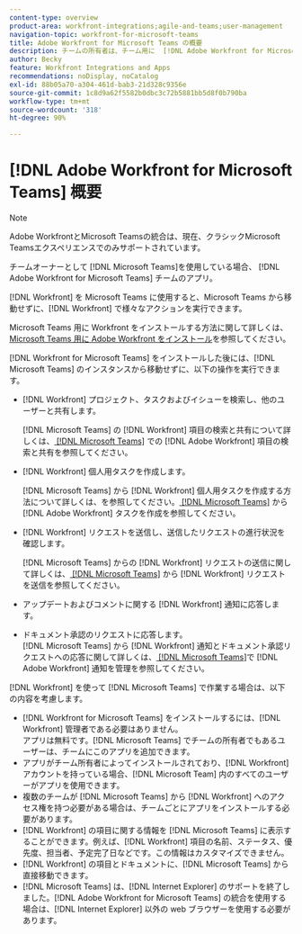 ```yaml
---
content-type: overview
product-area: workfront-integrations;agile-and-teams;user-management
navigation-topic: workfront-for-microsoft-teams
title: Adobe Workfront for Microsoft Teams の概要
description: チームの所有者は、チーム用に  [!DNL Adobe Workfront for Microsoft Teams]  アプリをインストールできます。
author: Becky
feature: Workfront Integrations and Apps
recommendations: noDisplay, noCatalog
exl-id: 88b05a70-a304-461d-bab3-21d328c9356e
source-git-commit: 1c8d9a62f5582b0dbc3c72b5881bb5d8f0b790ba
workflow-type: tm+mt
source-wordcount: '318'
ht-degree: 90%

---
```


# [!DNL Adobe Workfront for Microsoft Teams] 概要

<!-- Audited: 12/2023 -->

>[!NOTE]
>
>Adobe WorkfrontとMicrosoft Teamsの統合は、現在、クラシックMicrosoft Teamsエクスペリエンスでのみサポートされています。

チームオーナーとして [!DNL Microsoft Teams]を使用している場合、 [!DNL Adobe Workfront for Microsoft Teams] チームのアプリ。

[!DNL Workfront] を Microsoft Teams に使用すると、Microsoft Teams から移動せずに、[!DNL Workfront] で様々なアクションを実行できます。

Microsoft Teams 用に Workfront をインストールする方法に関して詳しくは、[Microsoft Teams 用に Adobe Workfront をインストール](../../workfront-integrations-and-apps/using-workfront-with-microsoft-teams/install-workfront-ms-teams.md)を参照してください。

[!DNL Workfront for Microsoft Teams] をインストールした後には、[!DNL Microsoft Teams] のインスタンスから移動せずに、以下の操作を実行できます。

* [!DNL Workfront] プロジェクト、タスクおよびイシューを検索し、他のユーザーと共有します。

  [!DNL Microsoft Teams] の [!DNL Workfront] 項目の検索と共有について詳しくは、[ [!DNL Microsoft Teams]](../../workfront-integrations-and-apps/using-workfront-with-microsoft-teams/search-for-and-share-wf-items-in-ms-teams.md) での  [!DNL Adobe Workfront]  項目の検索と共有を参照してください。

* [!DNL Workfront] 個人用タスクを作成します。

  [!DNL Microsoft Teams] から [!DNL Workfront] 個人用タスクを作成する方法について詳しくは、を参照してください。[ [!DNL Microsoft Teams]](../../workfront-integrations-and-apps/using-workfront-with-microsoft-teams/create-workfront-tasks-from-ms-teams.md) から  [!DNL Adobe Workfront]  タスクを作成を参照してください。

* [!DNL Workfront] リクエストを送信し、送信したリクエストの進行状況を確認します。

  [!DNL Microsoft Teams] からの [!DNL Workfront] リクエストの送信に関して詳しくは、[ [!DNL Microsoft Teams]](../../workfront-integrations-and-apps/using-workfront-with-microsoft-teams/submit-workfront-requests-from-ms-teams.md) から  [!DNL Workfront]  リクエストを送信を参照してください。

* アップデートおよびコメントに関する [!DNL Workfront] 通知に応答します。
* ドキュメント承認のリクエストに応答します。\
   [!DNL Microsoft Teams] から [!DNL Workfront] 通知とドキュメント承認リクエストへの応答に関して詳しくは、[ [!DNL Microsoft Teams]](../../workfront-integrations-and-apps/using-workfront-with-microsoft-teams/manage-wf-notifications-approval-requests-ms-teams.md)で  [!DNL Adobe Workfront]  通知を管理を参照してください。

[!DNL Workfront] を使って [!DNL Microsoft Teams] で作業する場合は、以下の内容を考慮します。

* [!DNL Workfront for Microsoft Teams] をインストールするには、[!DNL Workfront] 管理者である必要はありません。\
   アプリは無料です。[!DNL Microsoft Teams] でチームの所有者でもあるユーザーは、チームにこのアプリを追加できます。
* アプリがチーム所有者によってインストールされており、[!DNL Workfront] アカウントを持っている場合、[!DNL Microsoft Team] 内のすべてのユーザーがアプリを使用できます。
* 複数のチームが [!DNL Microsoft Teams] から [!DNL Workfront] へのアクセス権を持つ必要がある場合は、チームごとにアプリをインストールする必要があります。
* [!DNL Workfront] の項目に関する情報を [!DNL Microsoft Teams] に表示することができます。例えば、[!DNL Workfront] 項目の名前、ステータス、優先度、担当者、予定完了日などです。この情報はカスタマイズできません。
* [!DNL Workfront] の項目とドキュメントに、[!DNL Microsoft Teams] から直接移動できます。
* [!DNL Microsoft Teams] は、[!DNL Internet Explorer] のサポートを終了しました。[!DNL Adobe Workfront for Microsoft Teams] の統合を使用する場合は、[!DNL Internet Explorer] 以外の web ブラウザーを使用する必要があります。
